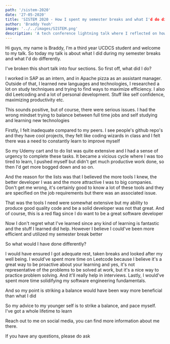 ```yaml
---
path: '/sistem-2020'
date: '27-05-2020'
title: 'SISTEM 2020 - How I spent my semester breaks and what I'd do differently'
author: 'Braddy Yeoh'
image: '../../images/SISTEM.png'
description: 'A tech conference lightning talk where I reflected on how I spent my time and what I would do differently.'
---
```


Hi guys, my name is Braddy, I'm a third year UCDCS student and welcome to my talk. So today my talk is about what I did during my semester breaks and what I'd do differently. 

I've broken this short talk into four sections. So first off, what did I do?

I worked in SAP as an intern, and in Apache pizza as an assistant manager. Outside of that, I learned new languages and technologies, I researched a lot on study techniques and trying to find ways to maximize efficiency. I also did Leetcoding and a lot of personal development. Stuff like self confidence, maximizing productivity etc.

This sounds positive, but of course, there were serious issues. I had the wrong mindset trying to balance between full time jobs and self studying and learning new technologies

Firstly, I felt inadequate compared to my peers. I see people's github repo's and they have cool projects, they felt like coding wizards in class and I felt there was a need to constantly learn to improve myself

So my Udemy cart and to do list was quite extensive and I had a sense of urgency to complete these tasks. It became a vicious cycle where I was too tired to learn, I pushed myself but didn't get much productive work done, so then I'd get more bogged down and so on.

And the reason for the lists was that I believed the more tools I knew, the better developer I was and the more attractive I was to big companies. Don't get me wrong, it's certainly good to know a lot of these tools and they are specified on the job requirements but there was an associated issue.

That was the tools I need were somewhat extensive but my ability to produce good quality code and be a solid developer was not that great. And of course, this is a red flag since I do want to be a great software developer

Now I don't regret what I've learned since any kind of learning is fantastic and the stuff I learned did help. However I believe I could've been more efficient and utilized my semester break better

So what would I have done differently?

I would have ensured I got adequate rest, taken breaks and looked after my well being. I would've spent more time on Leetcode because I believe it's a great way to be proactive about your learning and yes, it's not representative of the problems to be solved at work, but it's a nice way to practice problem solving. And it'll really help in interviews. Lastly, I would've spent more time solidifying my software engineering fundamentals.

And so my point is striking a balance would have been way more beneficial than what I did

So my advice to my younger self is to strike a balance, and pace myself. I've got a whole lifetime to learn

Reach out to me on social media, you can find more information about me there.

If you have any questions, please do ask

